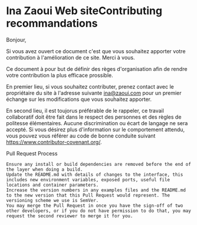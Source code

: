 # Ina Zaoui Web siteContributing recommandations

Bonjour,

Si vous avez ouvert ce document c'est que vous souhaitez apporter votre contribution à l'amélioration de ce site. Merci à vous.

Ce document à pour but de définir des règes d'organisation afin de rendre votre contribution la plus efficace prossible.

En premier lieu, si vous souhaitez contributer, prenez contact avec le propriétaire du site à l'adresse suivante ina@zaoui.com pour un premier échange sur les modifications que vous souhaitez apporter.

En second lieu, il est toujorus préférable de le rappeler, ce travail collaboratif doit être fait dans le respect des personnes et des règles de politesse élémentaires. Aucune discrimination ou écart de langage ne sera accepté. Si vous désirez plus d'information sur le comportement attendu, vous pouvez vous référer au code de bonne conduite suivant https://www.contributor-covenant.org/.



Pull Request Process

    Ensure any install or build dependencies are removed before the end of the layer when doing a build.
    Update the README.md with details of changes to the interface, this includes new environment variables, exposed ports, useful file locations and container parameters.
    Increase the version numbers in any examples files and the README.md to the new version that this Pull Request would represent. The versioning scheme we use is SemVer.
    You may merge the Pull Request in once you have the sign-off of two other developers, or if you do not have permission to do that, you may request the second reviewer to merge it for you.



#

